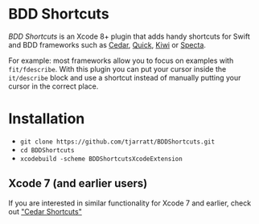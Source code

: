 BDD Shortcuts
=============

*BDD Shortcuts* is an Xcode 8+ plugin that adds handy shortcuts for Swift and BDD frameworks such as [Cedar](https://github.com/pivotal/cedar), [Quick](https://github.com/quick/quick), [Kiwi](https://github.com/kiwi-bdd/Kiwi) or [Specta](https://github.com/specta/specta).

For example: most frameworks allow you to focus on examples with `fit/fdescribe`. With this plugin you can put your cursor inside the `it/describe` block and use a shortcut instead of manually putting your cursor in the correct place.

# Installation
* `git clone https://github.com/tjarratt/BDDShortcuts.git`
* `cd BDDShortcuts`
* `xcodebuild -scheme BDDShortcutsXcodeExtension`

Xcode 7 (and earlier users)
---------------------------
If you are interested in similar functionality for Xcode 7 and earlier, check out ["Cedar Shortcuts"](https://github.com/cppforlife/cedarshortcuts)
